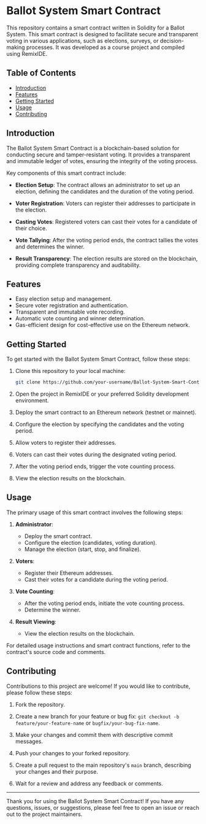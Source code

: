# Ballot System Smart Contract

This repository contains a smart contract written in Solidity for a Ballot System. This smart contract is designed to facilitate secure and transparent voting in various applications, such as elections, surveys, or decision-making processes. It was developed as a course project and compiled using RemixIDE.

## Table of Contents

- [Introduction](#introduction)
- [Features](#features)
- [Getting Started](#getting-started)
- [Usage](#usage)
- [Contributing](#contributing)

## Introduction

The Ballot System Smart Contract is a blockchain-based solution for conducting secure and tamper-resistant voting. It provides a transparent and immutable ledger of votes, ensuring the integrity of the voting process.

Key components of this smart contract include:

- **Election Setup**: The contract allows an administrator to set up an election, defining the candidates and the duration of the voting period.

- **Voter Registration**: Voters can register their addresses to participate in the election.

- **Casting Votes**: Registered voters can cast their votes for a candidate of their choice.

- **Vote Tallying**: After the voting period ends, the contract tallies the votes and determines the winner.

- **Result Transparency**: The election results are stored on the blockchain, providing complete transparency and auditability.

## Features

- Easy election setup and management.
- Secure voter registration and authentication.
- Transparent and immutable vote recording.
- Automatic vote counting and winner determination.
- Gas-efficient design for cost-effective use on the Ethereum network.

## Getting Started

To get started with the Ballot System Smart Contract, follow these steps:

1. Clone this repository to your local machine:

   ```bash
   git clone https://github.com/your-username/Ballot-System-Smart-Contract.git
   ```

2. Open the project in RemixIDE or your preferred Solidity development environment.

3. Deploy the smart contract to an Ethereum network (testnet or mainnet).

4. Configure the election by specifying the candidates and the voting period.

5. Allow voters to register their addresses.

6. Voters can cast their votes during the designated voting period.

7. After the voting period ends, trigger the vote counting process.

8. View the election results on the blockchain.

## Usage

The primary usage of this smart contract involves the following steps:

1. **Administrator**:

   - Deploy the smart contract.
   - Configure the election (candidates, voting duration).
   - Manage the election (start, stop, and finalize).

2. **Voters**:

   - Register their Ethereum addresses.
   - Cast their votes for a candidate during the voting period.

3. **Vote Counting**:

   - After the voting period ends, initiate the vote counting process.
   - Determine the winner.

4. **Result Viewing**:

   - View the election results on the blockchain.

For detailed usage instructions and smart contract functions, refer to the contract's source code and comments.

## Contributing

Contributions to this project are welcome! If you would like to contribute, please follow these steps:

1. Fork the repository.

2. Create a new branch for your feature or bug fix: `git checkout -b feature/your-feature-name` or `bugfix/your-bug-fix-name`.

3. Make your changes and commit them with descriptive commit messages.

4. Push your changes to your forked repository.

5. Create a pull request to the main repository's `main` branch, describing your changes and their purpose.

6. Wait for a review and address any feedback or comments.

---

Thank you for using the Ballot System Smart Contract! If you have any questions, issues, or suggestions, please feel free to open an issue or reach out to the project maintainers.
